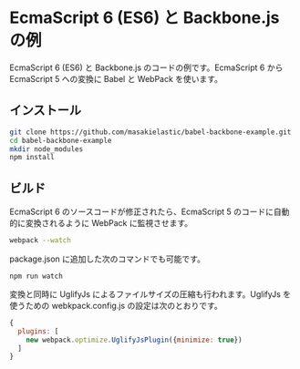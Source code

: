 EcmaScript 6 (ES6) と Backbone.js の例
======================================

EcmaScript 6 (ES6) と Backbone.js のコードの例です。EcmaScript 6 から EcmaScript 5 への変換に Babel と WebPack を使います。

インストール
-----------


```bash
git clone https://github.com/masakielastic/babel-backbone-example.git
cd babel-backbone-example
mkdir node_modules
npm install
```

ビルド
-----

EcmaScript 6 のソースコードが修正されたら、EcmaScript 5 のコードに自動的に変換されるように WebPack に監視させます。


```bash
webpack --watch
```

package.json に追加した次のコマンドでも可能です。


```
npm run watch
```

変換と同時に UglifyJs によるファイルサイズの圧縮も行われます。UglifyJs を使うための webkpack.config.js の設定は次のとおりです。

```javascript
{
  plugins: [
    new webpack.optimize.UglifyJsPlugin({minimize: true})
  ]
}
```
